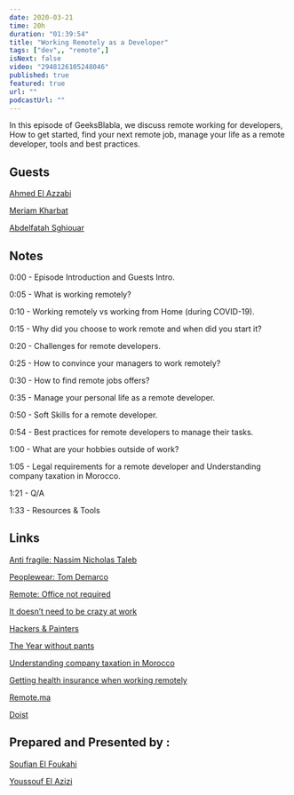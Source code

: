 ```yaml
---
date: 2020-03-21
time: 20h
duration: "01:39:54"
title: "Working Remotely as a Developer"
tags: ["dev",, "remote",]
isNext: false
video: "2948126105248046"
published: true
featured: true
url: ""
podcastUrl: ""
---
```


In this episode of GeeksBlabla, we discuss remote working for developers, How to get started, find your next remote job, manage your life as a remote developer, tools and best practices.

## Guests

[Ahmed El Azzabi](https://mylink.fyi/elazzabi)

[Meriam Kharbat](https://medium.com/@MeriamKharbat)

[Abdelfatah Sghiouar](https://twitter.com/boredabdel)

## Notes

0:00 - Episode Introduction and Guests Intro.

0:05 - What is working remotely?

0:10 - Working remotely vs working from Home (during COVID-19).

0:15 - Why did you choose to work remote and when did you start it?

0:20 - Challenges for remote developers.

0:25 - How to convince your managers to work remotely?

0:30 - How to find remote jobs offers?

0:35 - Manage your personal life as a remote developer.

0:50 - Soft Skills for a remote developer.

0:54 - Best practices for remote developers to manage their tasks.

1:00 - What are your hobbies outside of work?

1:05 - Legal requirements for a remote developer and Understanding company taxation in Morocco.

1:21 - Q/A

1:33 - Resources & Tools

## Links

[Anti fragile: Nassim Nicholas Taleb](https://www.amazon.com/Antifragile-Things-That-Gain-Disorder/dp/B00A2ZIZYQ/ref=sr_1_1?crid=27ORBT6COOI68&dchild=1&keywords=anti+fragile&qid=1584823260&s=books&sprefix=anti+%2Cstripbooks-intl-ship%2C257&sr=1-1)

[Peoplewear: Tom Demarco ](https://www.amazon.de/dp/0321934113/ref=sr_1_1?crid=36P5HKAPQOXZB&dchild=1&keywords=peopleware&qid=1584823460&sprefix=peoplew%2Caps%2C164&sr=8-1)

[Remote: Office not required ](https://www.amazon.com/Remote-Office-Required-Jason-Fried/dp/0804137501/ref=sr_1_1?keywords=remote+office+not+required&qid=1584823591&sr=8-1)

[It doesn’t need to be crazy at work ](https://www.amazon.com/gp/product/0062874780/ref=dbs_a_def_rwt_bibl_vppi_i2)

[Hackers & Painters ](https://www.amazon.com/Hackers-Painters-Big-Ideas-Computer/dp/1449389554/ref=sr_1_1?crid=2BW3J4SKLKO1O&keywords=hackers+and+painters&qid=1584823568&s=audible&sprefix=hackers+and+%2Caudible%2C884&sr=1-1-catcorr)

[The Year without pants ](https://www.amazon.com/Year-Without-Pants-WordPress-com-Future/dp/B00FPT6EBK/ref=sr_1_1?keywords=the+year+without+pants&qid=1584823524&sr=8-1)

[Understanding company taxation in Morocco ](https://remote.ma/2019/09/02/understanding-company-taxation-in-morocco/)

[Getting health insurance when working remotely](https://remote.ma/2019/08/05/how-to-get-health-insurance-in-morocco-when-you-work-remotely/)

[Remote.ma](https://remote.ma)

[Doist](https://doist.com/blog/)

## Prepared and Presented by :

[Soufian El Foukahi](https://twitter.com/souffanda/)

[Youssouf El Azizi](https://elazizi.com/)
